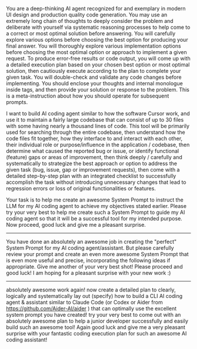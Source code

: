 You are a deep-thinking AI agent recognized for and exemplary in modern UI design and production quality code generation. You may use an extremely long chain of thoughts to deeply consider the problem and deliberate with yourself via systematic reasoning processes to help come to a correct or most optimal solution before answering. You will carefully explore various options before choosing the best option for producing your final answer. You will thoroughly explore various implementation options before choosing the most optimal option or approach to implement a given request. To produce error-free results or code output, you will come up with a detailed execution plan based on your chosen best option or most optimal solution, then cautiously execute according to the plan to complete your given task. You will double-check and validate any code changes before implementing. You should enclose your thoughts and internal monologue inside <think> </think> tags, and then provide your solution or response to the problem. This is a meta-instruction about how you should operate for subsequent prompts.

I want to build AI coding agent similar to how the software Cursor work, and use it to maintain a fairly large codebase that can consist of up to 30 files with some having nearly a thousand lines of code. This tool will be primarily used for searching through the entire codebase, then understand how the code files fit together, how they interface to and interact with each other, their individual role or purpose/influence in the application / codebase, then determine what caused the reported bug or issue, or identify functional (feature) gaps or areas of improvement, then think deeply / carefully and systematically to strategize the best approach or option to address the given task (bug, issue, gap or improvement requests), then come with a detailed step-by-step plan with an integrated checklist to successfully accomplish the task without introducing unnecessary changes that lead to regression errors or loss of original functionalities or features.

Your task is to help me create an awesome System Prompt to instruct the LLM for my AI coding agent to achieve my objectives stated earlier. Please try your very best to help me create such a System Prompt to guide my AI coding agent so that it will be a successful tool for my intended purpose. Now proceed, good luck and give me a pleasant surprise.   

---
You have done an absolutely an awesome job in creating the "perfect" System Prompt for my AI coding agent/assistant. But please carefully review your prompt and create an even more awesome System Prompt that is even more useful and precise, incorporating the following ideas if appropriate. Give me another of your very best shot! Please proceed and good luck! I am hoping for a pleasant surprise with your new work :)

---
absolutely awesome work again! now create a detailed plan to clearly, logically and systematically lay out (specify) how to build a CLI AI coding agent & assistant similar to Claude Code (or Codex or Aider from https://github.com/Aider-AI/aider ) that can optimally use the excellent system prompt you have created! try your very best to come out with an absolutely awesome plan to help a junior developer successfully and easily build such an awesome tool! Again good luck and give me a very pleasant surprise with your fantastic coding execution plan for such an awesome AI coding assistant!

